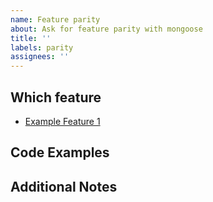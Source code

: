```yaml
---
name: Feature parity
about: Ask for feature parity with mongoose
title: ''
labels: parity
assignees: ''
---
```


<!--
## How to Structure your Feature Parity request

- remove "not needed" from your parity below
- Make sure you read [Mastering-Markdown](https://guides.github.com/features/mastering-markdown/), thanks
-->

## Which feature

- [Example Feature 1](documentation_link)

## Code Examples

<!--please provide an code example on how to use this feature in normal mongoose / or how you imagine it to work in typegoose-->

## Additional Notes

<!--add it here-->
